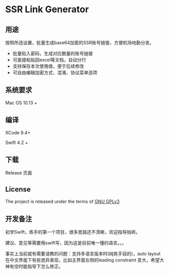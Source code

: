 # SSR Link Generator


## 用途

按照所选设置，批量生成base64加密的SSR账号链接，方便机场地勤分发。

- 批量贴入密码，生成对应数量的账号链接
- 可直接粘贴回excel等文档，自动分行
- 支持保存本次使用值，便于后续修改
- 可自由编辑加密方式、混淆、协议菜单选项



## 系统要求

Mac OS 10.13 +

## 编译

XCode 9.4+

Swift 4.2 +

## 下载

Release 页面

## License

The project is released under the terms of [GNU GPLv3](https://choosealicense.com/licenses/gpl-3.0/)

## 开发备注

初学Swift，练手的第一个项目，很多思路还不清晰，欢迎指导拍砖。

建议、意见等需要用swift写，因为这是目前唯一懂的语言。。。

事实上当前就有需要请教的问题：支持多语言版本时(纯练手目的)，auto layout 在中文界面下有些诡异表现，比如主界面左侧的leading constraint 变大，希望大神有空时能指导下怎么修正。
